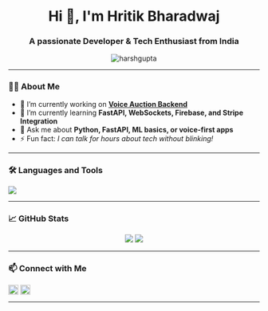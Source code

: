 <h1 align="center">Hi 👋, I'm Hritik Bharadwaj</h1>
<h3 align="center">A passionate Developer & Tech Enthusiast from India</h3>

<p align="center">
  <img src="https://komarev.com/ghpvc/?username=harshgupta&label=Profile%20views&color=0e75b6&style=flat" alt="harshgupta" />
</p>

---

### 👨‍💻 About Me

- 🔭 I’m currently working on **[Voice Auction Backend](https://github.com/yourrepo)**  
- 🌱 I’m currently learning **FastAPI, WebSockets, Firebase, and Stripe Integration**  
- 💬 Ask me about **Python, FastAPI, ML basics, or voice-first apps**  
- ⚡ Fun fact: *I can talk for hours about tech without blinking!*

---

### 🛠️ Languages and Tools

<p align="left">
  <img src="https://skillicons.dev/icons?i=python,fastapi,react,js,html,css,postgres,firebase,git,github,linux" />
</p>

---

### 📈 GitHub Stats

<p align="center">
  <img src="https://github-readme-stats.vercel.app/api?username=harshgupta&show_icons=true&theme=radical" />
  <img src="https://github-readme-streak-stats.herokuapp.com/?user=harshgupta&theme=radical" />
</p>

---

### 📫 Connect with Me

<p align="left">
  <a href="https://linkedin.com/in/your-link" target="blank"><img align="center" src="https://cdn.jsdelivr.net/npm/simple-icons@v3/icons/linkedin.svg" alt="linkedin" height="20" /></a>
  <a href="mailto:your@email.com"><img align="center" src="https://cdn.jsdelivr.net/npm/simple-icons@v3/icons/gmail.svg" alt="gmail" height="20" /></a>
</p>

---
